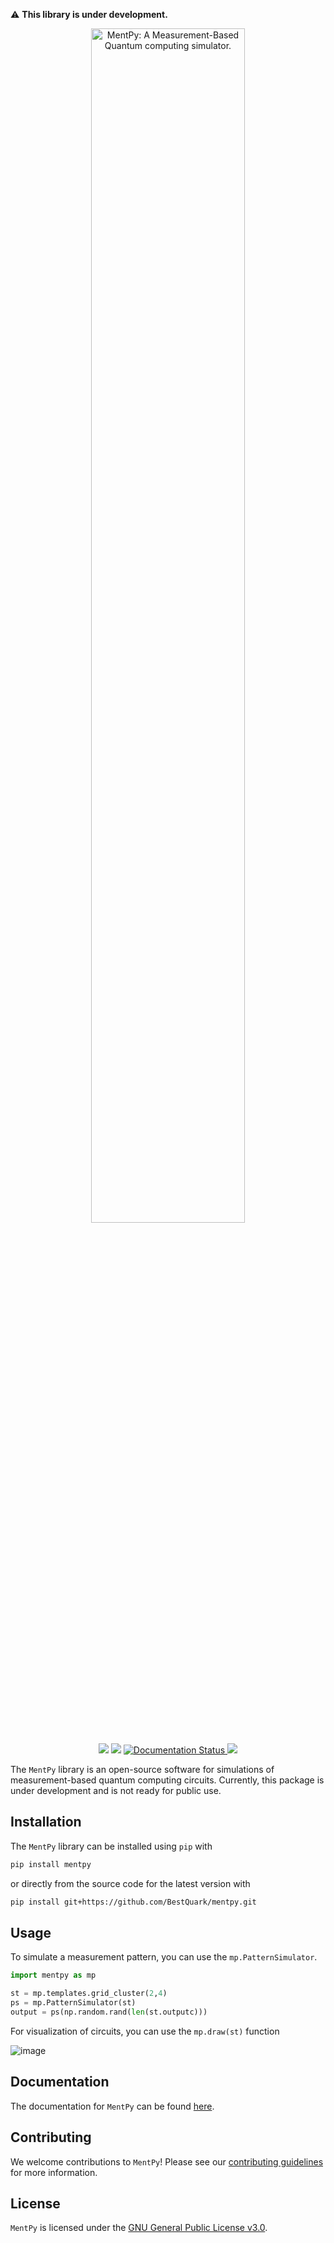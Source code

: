 :warning: **This library is under development.**

<p align="center">
  <img src="./docs/_static/logo.png" alt="MentPy: A Measurement-Based Quantum computing simulator." width="70%">
</p>

<div align=center>
  <a href="https://pypi.org/project/mentpy"><img src="https://img.shields.io/pypi/v/mentpy"></a>
  <!-- <a href="https://pypi.org/project/mentpy"><img src="https://img.shields.io/pypi/pyversions/mentpy"></a> -->
  <a href="https://pypi.org/project/mentpy"><img src="https://img.shields.io/pypi/wheel/mentpy"></a>
  <a href='https://mentpy.readthedocs.io/en/latest/?badge=latest'>
    <img src='https://readthedocs.org/projects/mentpy/badge/?version=latest' alt='Documentation Status' />
</a>
  <!-- <a href="https://pypistats.org/packages/mentpy"><img src="https://img.shields.io/pypi/dm/mentpy"></a>
  <a href="https://pypi.org/project/mentpy"><img src="https://img.shields.io/pypi/l/mentpy"></a> -->
  <a href="https://twitter.com/mentpy"><img src="https://img.shields.io/twitter/follow/mentpy?label=mentpy&style=flat&logo=twitter"></a>
  <!-- <a href="https://github.com/bestquark/mentpy/actions/workflows/docs.yaml"><img src="https://github.com/bestquark/mentpy/actions/workflows/docs.yaml/badge.svg"></a>
  <a href="https://github.com/bestquark/mentpy/actions/workflows/lint.yaml"><img src="https://github.com/bestquark/mentpy/actions/workflows/lint.yaml/badge.svg"></a>
  <a href="https://github.com/bestquark/mentpy/actions/workflows/build.yaml"><img src="https://github.com/bestquark/mentpy/actions/workflows/build.yaml/badge.svg"></a>
  <a href="https://github.com/bestquark/mentpy/actions/workflows/test.yaml"><img src="https://github.com/bestquark/mentpy/actions/workflows/test.yaml/badge.svg"></a>
  <a href="https://codecov.io/gh/bestquark/mentpy"><img src="https://codecov.io/gh/bestquark/mentpy/branch/master/graph/badge.svg?token=3FJML79ZUK"></a> -->
</div>

The `MentPy` library is an open-source software for simulations of 
measurement-based quantum computing circuits. Currently, this package is under 
development and is not ready for public use.

## Installation

The `MentPy` library can be installed using `pip` with

```bash
pip install mentpy
```

or directly from the source code for the latest version with

```bash
pip install git+https://github.com/BestQuark/mentpy.git
```

## Usage
To simulate a measurement pattern, you can use the `mp.PatternSimulator`.
```python
import mentpy as mp

st = mp.templates.grid_cluster(2,4)
ps = mp.PatternSimulator(st)
output = ps(np.random.rand(len(st.outputc)))
```

For visualization of circuits, you can use the `mp.draw(st)` function

![image](https://user-images.githubusercontent.com/52287586/230715389-bf280971-c841-437d-8772-bf59557b0875.png)

## Documentation

The documentation for `MentPy` can be found <a href="https://mentpy.readthedocs.io/en/latest/" target="_blank">here</a>.

## Contributing

We welcome contributions to `MentPy`! Please see our [contributing guidelines](./CONTRIBUTING.md) for more information.

## License

`MentPy` is licensed under the [GNU General Public License v3.0](./LICENSE).


